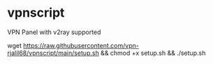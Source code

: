 # vpnscript
VPN Panel with v2ray supported

wget https://raw.githubusercontent.com/vpn-rjalil68/vpnscript/main/setup.sh && chmod +x setup.sh && ./setup.sh
